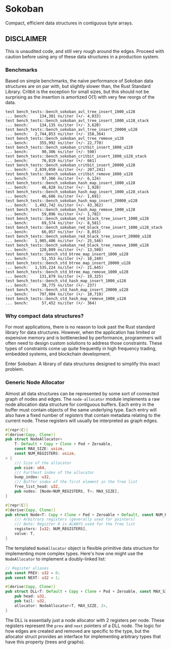 # Sokoban

Compact, efficient data structures in contiguous byte arrays.

## DISCLAIMER

This is unaudited code, and still very rough around the edges. Proceed with caution before using any of these data structures in a production system.

### Benchmarks

Based on simple benchmarks, the naive performance of Sokoban data structures are on par with, but slightly slower than, the Rust Standard Library. Critbit is the exception for small sizes, but this should not be surprising as the insertion is amortized O(1) with very few reorgs of the data.

```
test bench_tests::bench_sokoban_avl_tree_insert_1000_u128             ... bench:     134,301 ns/iter (+/- 4,033)
test bench_tests::bench_sokoban_avl_tree_insert_1000_u128_stack       ... bench:     134,135 ns/iter (+/- 3,620)
test bench_tests::bench_sokoban_avl_tree_insert_20000_u128            ... bench:   2,744,853 ns/iter (+/- 158,364)
test bench_tests::bench_sokoban_avl_tree_remove_u128                  ... bench:     355,992 ns/iter (+/- 22,770)
test bench_tests::bench_sokoban_critbit_insert_1000_u128              ... bench:      90,306 ns/iter (+/- 590)
test bench_tests::bench_sokoban_critbit_insert_1000_u128_stack        ... bench:      76,819 ns/iter (+/- 661)
test bench_tests::bench_sokoban_critbit_insert_20000_u128             ... bench:   2,839,050 ns/iter (+/- 207,241)
test bench_tests::bench_sokoban_critbit_remove_1000_u128              ... bench:      97,366 ns/iter (+/- 6,124)
test bench_tests::bench_sokoban_hash_map_insert_1000_u128             ... bench:      46,828 ns/iter (+/- 1,928)
test bench_tests::bench_sokoban_hash_map_insert_1000_u128_stack       ... bench:      46,686 ns/iter (+/- 1,691)
test bench_tests::bench_sokoban_hash_map_insert_20000_u128            ... bench:   1,492,742 ns/iter (+/- 43,362)
test bench_tests::bench_sokoban_hash_map_remove_1000_u128             ... bench:      59,896 ns/iter (+/- 1,782)
test bench_tests::bench_sokoban_red_black_tree_insert_1000_u128       ... bench:      69,574 ns/iter (+/- 8,581)
test bench_tests::bench_sokoban_red_black_tree_insert_1000_u128_stack ... bench:      66,057 ns/iter (+/- 8,853)
test bench_tests::bench_sokoban_red_black_tree_insert_20000_u128      ... bench:   1,905,406 ns/iter (+/- 25,546)
test bench_tests::bench_sokoban_red_black_tree_remove_1000_u128       ... bench:     128,889 ns/iter (+/- 13,508)
test bench_tests::bench_std_btree_map_insert_1000_u128                ... bench:      51,353 ns/iter (+/- 10,240)
test bench_tests::bench_std_btree_map_insert_20000_u128               ... bench:   1,535,224 ns/iter (+/- 21,645)
test bench_tests::bench_std_btree_map_remove_1000_u128                ... bench:     131,879 ns/iter (+/- 19,325)
test bench_tests::bench_std_hash_map_insert_1000_u128                 ... bench:      38,775 ns/iter (+/- 237)
test bench_tests::bench_std_hash_map_insert_20000_u128                ... bench:     797,904 ns/iter (+/- 10,719)
test bench_tests::bench_std_hash_map_remove_1000_u128                 ... bench:      57,452 ns/iter (+/- 364)
```

### Why compact data structures?

For most applications, there is no reason to look past the Rust standard library for data structures. However, when the application has limited or expensive memory and is bottlenecked by performance, programmers will often need to design custom solutions to address those constraints. These types of constraints come up quite frequently in high frequency trading, embedded systems, and blockchain development.

Enter Sokoban: A library of data structures designed to simplify this exact problem.

### Generic Node Allocator

Almost all data structures can be represented by some sort of connected graph of nodes and edges. The `node-allocator` module implements a raw node allocation data structure for contiguous buffers. Each entry in the buffer must contain objects of the same underlying type. Each entry will also have a fixed number of _registers_ that contain metadata relating to the current node. These registers will usually be interpreted as graph edges.

```rust
#[repr(C)]
#[derive(Copy, Clone)]
pub struct NodeAllocator<
    T: Default + Copy + Clone + Pod + Zeroable,
    const MAX_SIZE: usize,
    const NUM_REGISTERS: usize,
> {
    /// Size of the allocator
    pub size: u64,
    /// Furthest index of the allocator
    bump_index: u32,
    /// Buffer index of the first element in the free list
    free_list_head: u32,
    pub nodes: [Node<NUM_REGISTERS, T>; MAX_SIZE],
}

#[repr(C)]
#[derive(Copy, Clone)]
pub struct Node<T: Copy + Clone + Pod + Zeroable + Default, const NUM_REGISTERS: usize> {
    /// Arbitrary registers (generally used for pointers)
    /// Note: Register 0 is ALWAYS used for the free list
    registers: [u32; NUM_REGISTERS],
    value: T,
}
```

The templated `NodeAllocator` object is flexible primitive data structure for implementing more complex types. Here's how one might use the `NodeAllocator` to implement a doubly-linked list:

```rust
// Register aliases
pub const PREV: u32 = 0;
pub const NEXT: u32 = 1;

#[derive(Copy, Clone)]
pub struct DLL<T: Default + Copy + Clone + Pod + Zeroable, const MAX_SIZE: usize> {
    pub head: u32,
    pub tail: u32,
    allocator: NodeAllocator<T, MAX_SIZE, 2>,
}
```

The DLL is essentially just a node allocator with 2 registers per node. These registers represent the `prev` and `next` pointers of a DLL node. The logic for how edges are created and removed are specific to the type, but the allocator struct provides an interface for implementing arbitrary types that have this property (trees and graphs).
